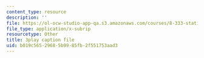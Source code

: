 ```yaml
---
content_type: resource
description: ''
file: https://ol-ocw-studio-app-qa.s3.amazonaws.com/courses/8-333-statistical-mechanics-i-statistical-mechanics-of-particles-fall-2013/b019c56529685b9985fb2f551753aad3_tGxUu5BTc.vtt
file_type: application/x-subrip
resourcetype: Other
title: 3play caption file
uid: b019c565-2968-5b99-85fb-2f551753aad3
---
```

